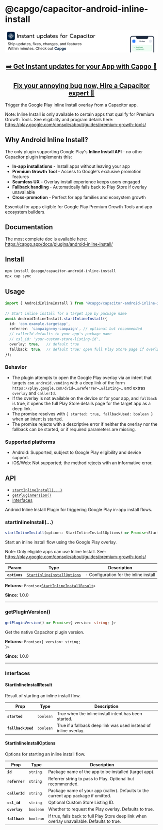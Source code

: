 # @capgo/capacitor-android-inline-install

<a href="https://capgo.app/"><img src='https://raw.githubusercontent.com/Cap-go/capgo/main/assets/capgo_banner.png' alt='Capgo - Instant updates for capacitor'/></a>

<div align="center">
  <h2><a href="https://capgo.app/?ref=plugin_android_inline_install"> ➡️ Get Instant updates for your App with Capgo 🚀</a></h2>
  <h2><a href="https://capgo.app/consulting/?ref=plugin_android_inline_install"> Fix your annoying bug now, Hire a Capacitor expert 💪</a></h2>
</div>

Trigger the Google Play Inline Install overlay from a Capacitor app.

Note: Inline Install is only available to certain apps that qualify for Premium Growth Tools. See eligibility and program details here: https://play.google.com/console/about/guides/premium-growth-tools/

## Why Android Inline Install?

The only plugin supporting Google Play's **Inline Install API** - no other Capacitor plugin implements this:

- **In-app installations** - Install apps without leaving your app
- **Premium Growth Tool** - Access to Google's exclusive promotion features
- **Seamless UX** - Overlay install experience keeps users engaged
- **Fallback handling** - Automatically falls back to Play Store if overlay unavailable
- **Cross-promotion** - Perfect for app families and ecosystem growth

Essential for apps eligible for Google Play Premium Growth Tools and app ecosystem builders.

## Documentation

The most complete doc is available here: https://capgo.app/docs/plugins/android-inline-install/

## Install

```bash
npm install @capgo/capacitor-android-inline-install
npx cap sync
```

## Usage

```ts
import { AndroidInlineInstall } from '@capgo/capacitor-android-inline-install';

// Start inline install for a target app by package name
await AndroidInlineInstall.startInlineInstall({
  id: 'com.example.targetapp',
  referrer: 'campaign=my-campaign', // optional but recommended
  // callerId defaults to your app's package name
  // csl_id: 'your-custom-store-listing-id',
  overlay: true,   // default true
  fallback: true,  // default true: open full Play Store page if overlay unavailable
});
```

### Behavior

- The plugin attempts to open the Google Play overlay via an intent that targets `com.android.vending` with a deep link of the form `https://play.google.com/d?id=…&referrer=…&listing=…` and extras `overlay` and `callerId`.
- If the overlay is not available on the device or for your app, and `fallback` is true, it opens the full Play Store details page for the target app as a deep link.
- The promise resolves with `{ started: true, fallbackUsed: boolean }` when an intent is started.
- The promise rejects with a descriptive error if neither the overlay nor the fallback can be started, or if required parameters are missing.

### Supported platforms

- Android: Supported, subject to Google Play eligibility and device support.
- iOS/Web: Not supported; the method rejects with an informative error.

## API

<docgen-index>

* [`startInlineInstall(...)`](#startinlineinstall)
* [`getPluginVersion()`](#getpluginversion)
* [Interfaces](#interfaces)

</docgen-index>

<docgen-api>
<!--Update the source file JSDoc comments and rerun docgen to update the docs below-->

Android Inline Install Plugin for triggering Google Play in-app install flows.

### startInlineInstall(...)

```typescript
startInlineInstall(options: StartInlineInstallOptions) => Promise<StartInlineInstallResult>
```

Start an inline install flow using the Google Play overlay.

Note: Only eligible apps can use Inline Install. See:
https://play.google.com/console/about/guides/premium-growth-tools/

| Param         | Type                                                                            | Description                            |
| ------------- | ------------------------------------------------------------------------------- | -------------------------------------- |
| **`options`** | <code><a href="#startinlineinstalloptions">StartInlineInstallOptions</a></code> | - Configuration for the inline install |

**Returns:** <code>Promise&lt;<a href="#startinlineinstallresult">StartInlineInstallResult</a>&gt;</code>

**Since:** 1.0.0

--------------------


### getPluginVersion()

```typescript
getPluginVersion() => Promise<{ version: string; }>
```

Get the native Capacitor plugin version.

**Returns:** <code>Promise&lt;{ version: string; }&gt;</code>

**Since:** 1.0.0

--------------------


### Interfaces


#### StartInlineInstallResult

Result of starting an inline install flow.

| Prop               | Type                 | Description                                                      |
| ------------------ | -------------------- | ---------------------------------------------------------------- |
| **`started`**      | <code>boolean</code> | True when the inline install intent has been started.            |
| **`fallbackUsed`** | <code>boolean</code> | True if a fallback deep link was used instead of inline overlay. |


#### StartInlineInstallOptions

Options for starting an inline install flow.

| Prop           | Type                 | Description                                                                                  |
| -------------- | -------------------- | -------------------------------------------------------------------------------------------- |
| **`id`**       | <code>string</code>  | Package name of the app to be installed (target app).                                        |
| **`referrer`** | <code>string</code>  | Referrer string to pass to Play. Optional but recommended.                                   |
| **`callerId`** | <code>string</code>  | Package name of your app (caller). Defaults to the current app package if omitted.           |
| **`csl_id`**   | <code>string</code>  | Optional Custom Store Listing ID.                                                            |
| **`overlay`**  | <code>boolean</code> | Whether to request the Play overlay. Defaults to true.                                       |
| **`fallback`** | <code>boolean</code> | If true, falls back to full Play Store deep link when overlay unavailable. Defaults to true. |

</docgen-api>
